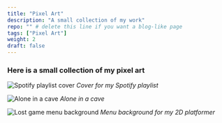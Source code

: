 ```yaml
---
title: "Pixel Art"
description: "A small collection of my work"
repo: "" # delete this line if you want a blog-like page
tags: ["Pixel Art"]
weight: 2
draft: false
---
```



### Here is a small collection of my pixel art

![Spotify playlist cover](/images/SpotifyPlaylist.png)
*Cover for my Spotify playlist*

![Alone in a cave](/images/Cave.png)
*Alone in a cave*

![Lost game menu background](/images/MenuBC.png)
*Menu background for my 2D platformer*
